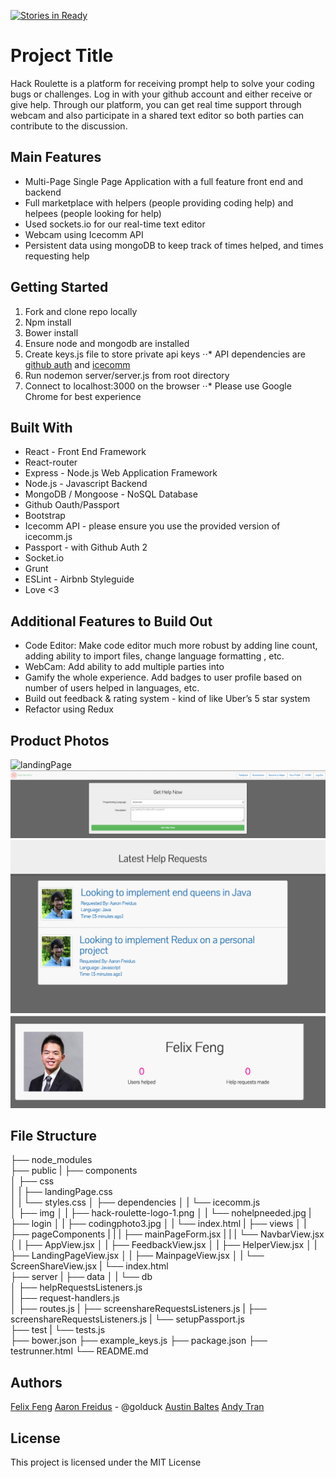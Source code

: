 [![Stories in Ready](https://badge.waffle.io/Regal-Tephra/Hack-Roulette.png?label=ready&title=Ready)](https://waffle.io/Regal-Tephra/Hack-Roulette)
# Project Title

Hack Roulette is a platform for receiving prompt help to solve your coding bugs or challenges. Log in with your github account and either receive or give help. Through our platform, you can get real time support through webcam and also participate in a shared text editor so both parties can contribute to the discussion. 

## Main Features
* Multi-Page Single Page Application with a full feature front end and backend
* Full marketplace with helpers (people providing coding help) and helpees (people looking for help)
* Used sockets.io for our real-time text editor 
* Webcam using Icecomm API
* Persistent data using mongoDB to keep track of times helped, and times requesting help

## Getting Started

1. Fork and clone repo locally
2. Npm install
3. Bower install
4. Ensure node and mongodb are installed
5. Create keys.js file to store private api keys
⋅⋅* API dependencies are [github auth](https://developer.github.com/v3/oauth/) and [icecomm](https://icecomm.io/)
6. Run nodemon server/server.js from root directory
7. Connect to localhost:3000 on the browser
⋅⋅* Please use Google Chrome for best experience


## Built With

* React - Front End Framework
* React-router
* Express - Node.js Web Application Framework
* Node.js - Javascript Backend
* MongoDB / Mongoose - NoSQL Database
* Github Oauth/Passport
* Bootstrap
* Icecomm API - please ensure you use the provided version of icecomm.js 
* Passport - with Github Auth 2
* Socket.io
* Grunt
* ESLint - Airbnb Styleguide
* Love <3

## Additional Features to Build Out

* Code Editor: Make code editor much more robust by adding line count, adding ability to import files, change language formatting , etc.
* WebCam: Add ability to add multiple parties into 
* Gamify the whole experience. Add badges to user profile based on number of users helped in languages, etc.
* Build out feedback & rating system - kind of like Uber’s 5 star system
* Refactor using Redux

## Product Photos

![landingPage](https://github.com/Regal-Tephra/Hack-Roulette/blob/master/readMeAssets/landingPage.png)
![getHelpView](https://github.com/Regal-Tephra/Hack-Roulette/blob/master/readMeAssets/getHelpView.png)
![helperView](https://github.com/Regal-Tephra/Hack-Roulette/blob/master/readMeAssets/helperView.png)
![profileExample](https://github.com/Regal-Tephra/Hack-Roulette/blob/master/readMeAssets/profileView.png)

## File Structure
├── node_modules                  
├── public
|   ├── components                   
│   ├── css      
│   |   ├── landingPage.css  
│   |   └── styles.css 
│   ├── dependencies
│   |   └── icecomm.js     
│   ├── img
│   |   ├── hack-roulette-logo-1.png
│   |   └── nohelpneeded.jpg
|   ├── login
│   |   ├── codingphoto3.jpg
│   |   └── index.html
|   ├── views
│   |   ├── pageComponents
|   |   |   ├── mainPageForm.jsx
|   |   |   └── NavbarView.jsx
│   |   ├── AppView.jsx 
│   |   ├── FeedbackView.jsx
│   |   ├── HelperView.jsx
│   |   ├── LandingPageView.jsx
│   |   ├── MainpageView.jsx
│   |   └── ScreenShareView.jsx
|   └── index.html                  
├── server
|   ├── data
│   |   └── db                     
│   ├── helpRequestsListeners.js         
│   ├── request-handlers.js        
│   ├── routes.js
|   ├── screenshareRequestsListeners.js
|   ├── screenshareRequestsListeners.js
|   └── setupPassport.js             
├── test 
|   └── tests.js                                
├── bower.json
├── example_keys.js
├── package.json
├── testrunner.html
└── README.md

## Authors

[Felix Feng](https://github.com/felix2feng)
[Aaron Freidus](https://github.com/shadowfool) - @golduck
[Austin Baltes](https://github.com/austinba)
[Andy Tran](https://github.com/adtran117)

## License

This project is licensed under the MIT License




